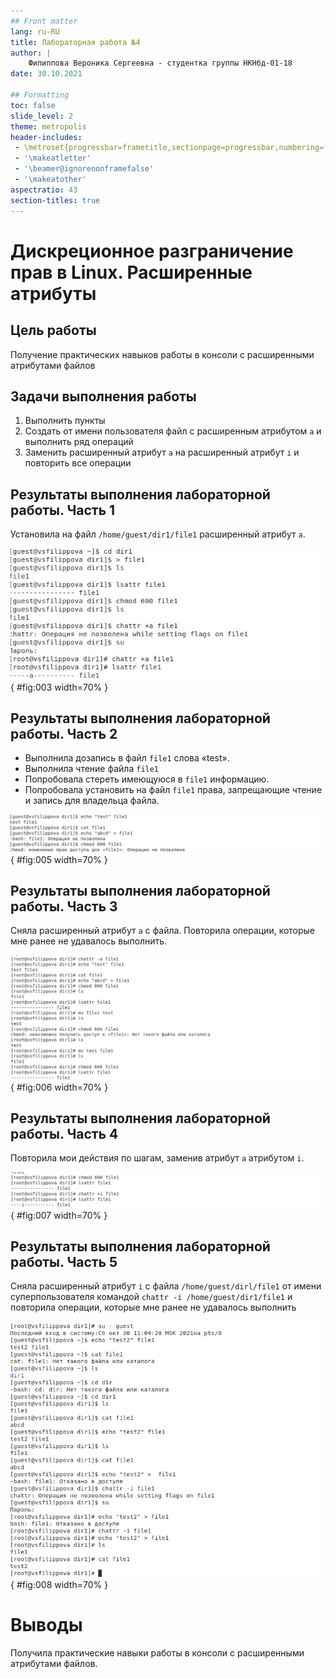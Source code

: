 ```yaml
---
## Front matter
lang: ru-RU
title: Лабораторная работа №4
author: |
	Филиппова Вероника Сергеевна - студентка группы НКНбд-01-18
date: 30.10.2021

## Formatting
toc: false
slide_level: 2
theme: metropolis
header-includes:
 - \metroset{progressbar=frametitle,sectionpage=progressbar,numbering=fraction}
 - '\makeatletter'
 - '\beamer@ignorenonframefalse'
 - '\makeatother'
aspectratio: 43
section-titles: true
---
```

#  Дискреционное разграничение прав в Linux. Расширенные атрибуты

## Цель работы

Получение практических навыков работы в консоли с расширенными атрибутами файлов

## Задачи выполнения работы

1) Выполнить пункты
2) Создать от имени пользователя файл с расширенным атрибутом `a` и выполнить ряд операций
3) Заменить расширенный атрибут `a` на расширенный атрибут `i` и повторить все операции


## Результаты выполнения лабораторной работы. Часть 1

Установила на файл `/home/guest/dir1/file1` расширенный атрибут `a`.

![Рисунок 3](../scr/3.jpg){ #fig:003 width=70% }

## Результаты выполнения лабораторной работы. Часть 2

- Выполнила дозапись в файл `file1` слова «test». 
- Выполнила чтение файла `file1`
- Попробовала стереть имеющуюся в `file1` информацию.
- Попробовала установить на файл `file1` права, запрещающие чтение и запись для владельца файла.

![Рисунок 5](../scr/5.jpg){ #fig:005 width=70% }

## Результаты выполнения лабораторной работы. Часть 3

Сняла расширенный атрибут `a` с файла. Повторила операции, которые мне ранее не удавалось выполнить.

![Рисунок 6](../scr/6.jpg){ #fig:006 width=70% }

## Результаты выполнения лабораторной работы. Часть 4

Повторила мои действия по шагам, заменив атрибут `a` атрибутом `i`.

![Рисунок 7](../scr/7.jpg){ #fig:007 width=70% }

## Результаты выполнения лабораторной работы. Часть 5

Сняла расширенный атрибут `i` с файла `/home/guest/dirl/file1` от имени суперпользователя командой `chattr -i /home/guest/dir1/file1` и повторила операции, которые мне ранее не удавалось выполнить

![Рисунок 8](../scr/8.jpg){ #fig:008 width=70% }

# Выводы

Получила практические навыки работы в консоли с расширенными атрибутами файлов.